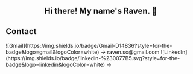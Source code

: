 <h2 align="center"> Hi there! My name's Raven. 👋<h2>

<h2>Contact</h2>
![Gmail](https://img.shields.io/badge/Gmail-D14836?style=for-the-badge&logo=gmail&logoColor=white) -> raven.so@gmail.com
![LinkedIn](https://img.shields.io/badge/linkedin-%230077B5.svg?style=for-the-badge&logo=linkedin&logoColor=white) -> <a href="https://www.linkedin.com/in/raven-so-92191220"\a>

<!--
**BlackBird1127/BlackBird1127** is a ✨ _special_ ✨ repository because its `README.md` (this file) appears on your GitHub profile.

Here are some ideas to get you started:

- 🔭 I’m currently working on ...
- 🌱 I’m currently learning ...
- 👯 I’m looking to collaborate on ...
- 🤔 I’m looking for help with ...
- 💬 Ask me about ...
- 📫 How to reach me: ...
- 😄 Pronouns: ...
- ⚡ Fun fact: ...
-->

